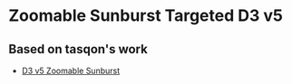 Zoomable Sunburst Targeted D3 v5
=============

Based on tasqon's work
------
* [D3 v5 Zoomable Sunburst](https://vizhub.com/undefined/7babe7cceb394cd1bc93157a29f8c161)
